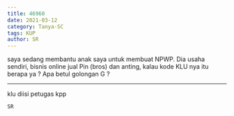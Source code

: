 ```yaml
---
title: 46960
date: 2021-03-12
category: Tanya-SC
tags: KUP
author: SR
---
```


saya sedang membantu anak saya untuk membuat NPWP. Dia usaha sendiri, bisnis online jual Pin (bros) dan anting, kalau kode KLU nya itu berapa ya ? Apa betul golongan G ?

---

klu diisi petugas kpp

`SR`

